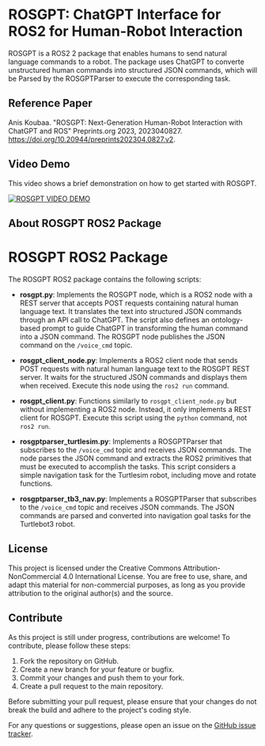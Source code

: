 # ROSGPT: ChatGPT Interface for ROS2 for Human-Robot Interaction

ROSGPT is a ROS2 2 package that enables humans to send natural language commands to a robot. 
The package uses ChatGPT to converte unstructured human commands into structured JSON commands, which will be Parsed by the ROSGPTParser to execute the corresponding task. 

## Reference Paper

Anis Koubaa. "ROSGPT: Next-Generation Human-Robot Interaction with ChatGPT and ROS"
Preprints.org 2023, 2023040827. 
https://doi.org/10.20944/preprints202304.0827.v2.

## Video Demo

This video shows a brief demonstration on how to get started with ROSGPT. 

[![ROSGPT VIDEO DEMO](https://img.youtube.com/vi/urkQD-hB5Hg/0.jpg)](https://www.youtube.com/watch?v=urkQD-hB5Hg)


## About ROSGPT ROS2 Package

# ROSGPT ROS2 Package

The ROSGPT ROS2 package contains the following scripts:

- **rosgpt.py**: Implements the ROSGPT node, which is a ROS2 node with a REST server that accepts POST requests containing natural human language text. It translates the text into structured JSON commands through an API call to ChatGPT. The script also defines an ontology-based prompt to guide ChatGPT in transforming the human command into a JSON command. The ROSGPT node publishes the JSON command on the `/voice_cmd` topic.

- **rosgpt_client_node.py**: Implements a ROS2 client node that sends POST requests with natural human language text to the ROSGPT REST server. It waits for the structured JSON commands and displays them when received. Execute this node using the `ros2 run` command.

- **rosgpt_client.py**: Functions similarly to `rosgpt_client_node.py` but without implementing a ROS2 node. Instead, it only implements a REST client for ROSGPT. Execute this script using the `python` command, not `ros2 run`.

- **rosgptparser_turtlesim.py**: Implements a ROSGPTParser that subscribes to the `/voice_cmd` topic and receives JSON commands. The node parses the JSON command and extracts the ROS2 primitives that must be executed to accomplish the tasks. This script considers a simple navigation task for the Turtlesim robot, including move and rotate functions.

- **rosgptparser_tb3_nav.py**: Implements a ROSGPTParser that subscribes to the `/voice_cmd` topic and receives JSON commands. The JSON commands are parsed and converted into navigation goal tasks for the Turtlebot3 robot.


## License

This project is licensed under the Creative Commons Attribution-NonCommercial 4.0 International License. You are free to use, share, and adapt this material for non-commercial purposes, as long as you provide attribution to the original author(s) and the source.

## Contribute

As this project is still under progress, contributions are welcome! To contribute, please follow these steps:

1. Fork the repository on GitHub.
2. Create a new branch for your feature or bugfix.
3. Commit your changes and push them to your fork.
4. Create a pull request to the main repository.

Before submitting your pull request, please ensure that your changes do not break the build and adhere to the project's coding style.

For any questions or suggestions, please open an issue on the [GitHub issue tracker](https://github.com/aniskoubaa/rosgpt/issues).


